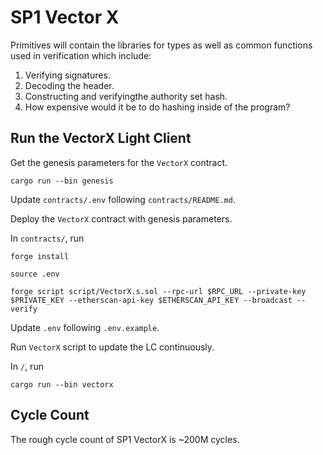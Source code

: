 # SP1 Vector X

Primitives will contain the libraries for types as well as common functions used in verification which include:

1. Verifying signatures.
2. Decoding the header.
3. Constructing and verifyingthe authority set hash.
4. How expensive would it be to do hashing inside of the program?

## Run the VectorX Light Client

Get the genesis parameters for the `VectorX` contract.

```
cargo run --bin genesis
```

Update `contracts/.env` following `contracts/README.md`.

Deploy the `VectorX` contract with genesis parameters.

In `contracts/`, run

```
forge install

source .env

forge script script/VectorX.s.sol --rpc-url $RPC_URL --private-key $PRIVATE_KEY --etherscan-api-key $ETHERSCAN_API_KEY --broadcast --verify
```

Update `.env` following `.env.example`.

Run `VectorX` script to update the LC continuously.

In `/`, run

```
cargo run --bin vectorx
```

## Cycle Count

The rough cycle count of SP1 VectorX is ~200M cycles.
